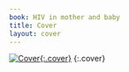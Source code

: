 ```yaml
---
book: HIV in mother and baby
title: Cover
layout: cover
---
```


[![Cover](images/cover.jpg){:.cover}](0-3-contents.html)
{:.cover}
